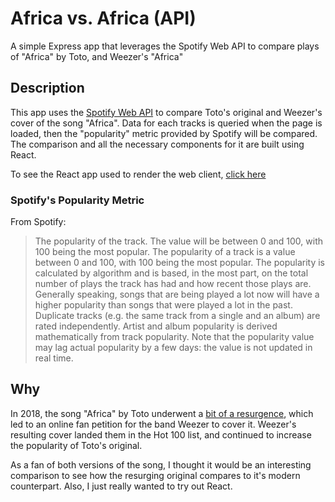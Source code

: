 # Africa vs. Africa (API)

A simple Express app that leverages the Spotify Web API to compare plays of "Africa" by Toto, and Weezer's "Africa"

## Description

This app uses the [Spotify Web API](https://developer.spotify.com/documentation/web-api/) to compare Toto's original and Weezer's cover of the song "Africa". Data for each tracks is queried when the page is loaded, then the "popularity" metric provided by Spotify will be compared. The comparison and all the necessary components for it are built using React.

To see the React app used to render the web client, [click here](https://github.com/DTCurrie/africa-vs-africa-client)

### Spotify's Popularity Metric

From Spotify:

> The popularity of the track. The value will be between 0 and 100, with 100 being the most popular. The popularity of a track is a value between 0 and 100, with 100 being the most popular. The popularity is calculated by algorithm and is based, in the most part, on the total number of plays the track has had and how recent those plays are. Generally speaking, songs that are being played a lot now will have a higher popularity than songs that were played a lot in the past. Duplicate tracks (e.g. the same track from a single and an album) are rated independently. Artist and album popularity is derived mathematically from track popularity. Note that the popularity value may lag actual popularity by a few days: the value is not updated in real time.

## Why

In 2018, the song "Africa" by Toto underwent a [bit of a resurgence](https://www.rollingstone.com/music/music-features/toto-africa-the-new-anthem-747262/), which led to an online fan petition for the band Weezer to cover it. Weezer's resulting cover landed them in the Hot 100 list, and continued to increase the popularity of Toto's original.

As a fan of both versions of the song, I thought it would be an interesting comparison to see how the resurging original compares to it's modern counterpart. Also, I just really wanted to try out React.